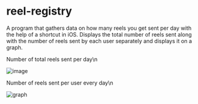 # reel-registry
A program that gathers data on how many reels you get sent per day with the help of a shortcut in iOS. 
Displays the total number of reels sent along with the number of reels sent by each user separately and displays it on a graph. 

Number of total reels sent per day\n


![image](https://github.com/nekotletta/reel-registry/assets/99048617/7e3a487b-98ba-4def-944b-d1b78ac3ee26)


Number of reels sent per user every day\n


![graph](https://github.com/nekotletta/reel-registry/assets/99048617/9a2b0c1a-7a7d-4e68-b07e-e9ded700f7f4)
